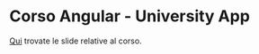# Corso Angular - University App

[Qui](https://drive.google.com/open?id=1C24wOADnVwNvPkoIxBIY4_okQJ90ifoL) trovate le slide relative al corso.
